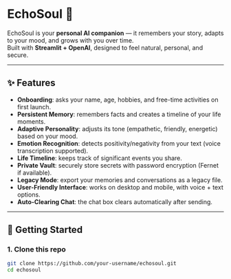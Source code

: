 # EchoSoul 🌌

EchoSoul is your **personal AI companion** — it remembers your story, adapts to your mood, and grows with you over time.  
Built with **Streamlit + OpenAI**, designed to feel natural, personal, and secure.

---

## ✨ Features
- **Onboarding**: asks your name, age, hobbies, and free-time activities on first launch.
- **Persistent Memory**: remembers facts and creates a timeline of your life moments.
- **Adaptive Personality**: adjusts its tone (empathetic, friendly, energetic) based on your mood.
- **Emotion Recognition**: detects positivity/negativity from your text (voice transcription supported).
- **Life Timeline**: keeps track of significant events you share.
- **Private Vault**: securely store secrets with password encryption (Fernet if available).
- **Legacy Mode**: export your memories and conversations as a legacy file.
- **User-Friendly Interface**: works on desktop and mobile, with voice + text options.
- **Auto-Clearing Chat**: the chat box clears automatically after sending.

---

## 🚀 Getting Started

### 1. Clone this repo
```bash
git clone https://github.com/your-username/echosoul.git
cd echosoul
